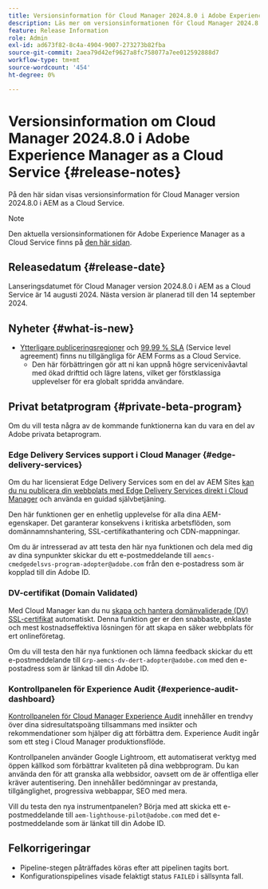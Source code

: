 ```yaml
---
title: Versionsinformation för Cloud Manager 2024.8.0 i Adobe Experience Manager as a Cloud Service
description: Läs mer om versionsinformationen för Cloud Manager 2024.8.0 i AEM as a Cloud Service.
feature: Release Information
role: Admin
exl-id: ad673f82-8c4a-4904-9007-273273b82fba
source-git-commit: 2aea79d42ef9627a8fc758077a7ee012592888d7
workflow-type: tm+mt
source-wordcount: '454'
ht-degree: 0%

---
```


# Versionsinformation om Cloud Manager 2024.8.0 i Adobe Experience Manager as a Cloud Service {#release-notes}

På den här sidan visas versionsinformation för Cloud Manager version 2024.8.0 i AEM as a Cloud Service.

>[!NOTE]
>
>Den aktuella versionsinformationen för Adobe Experience Manager as a Cloud Service finns på [den här sidan](/help/release-notes/release-notes-cloud/release-notes-current.md).

## Releasedatum {#release-date}

Lanseringsdatumet för Cloud Manager version 2024.8.0 i AEM as a Cloud Service är 14 augusti 2024. Nästa version är planerad till den 14 september 2024.

## Nyheter {#what-is-new}

* [Ytterligare publiceringsregioner](/help/operations/additional-publish-regions.md) och [ 99,99 % SLA](/help/implementing/cloud-manager/getting-access-to-aem-in-cloud/creating-production-programs.md#sla) (Service level agreement) finns nu tillgängliga för AEM Forms as a Cloud Service.
   * Den här förbättringen gör att ni kan uppnå högre servicenivåavtal med ökad drifttid och lägre latens, vilket ger förstklassiga upplevelser för era globalt spridda användare.

## Privat betatprogram {#private-beta-program}

Om du vill testa några av de kommande funktionerna kan du vara en del av Adobe privata betaprogram.

### Edge Delivery Services support i Cloud Manager {#edge-delivery-services}

Om du har licensierat Edge Delivery Services som en del av AEM Sites [kan du nu publicera din webbplats med Edge Delivery Services direkt i Cloud Manager](/help/implementing/cloud-manager/edge-delivery/introduction-to-edge-delivery-services.md) och använda en guidad självbetjäning.

Den här funktionen ger en enhetlig upplevelse för alla dina AEM-egenskaper. Det garanterar konsekvens i kritiska arbetsflöden, som domännamnshantering, SSL-certifikathantering och CDN-mappningar.

Om du är intresserad av att testa den här nya funktionen och dela med dig av dina synpunkter skickar du ett e-postmeddelande till `aemcs-cmedgedelsvs-program-adopter@adobe.com` från den e-postadress som är kopplad till din Adobe ID.

### DV-certifikat (Domain Validated)

Med Cloud Manager kan du nu [skapa och hantera domänvaliderade (DV) SSL-certifikat](/help/implementing/cloud-manager/managing-ssl-certifications/add-ssl-certificate.md) automatiskt. Denna funktion ger er den snabbaste, enklaste och mest kostnadseffektiva lösningen för att skapa en säker webbplats för ert onlineföretag.

Om du vill testa den här nya funktionen och lämna feedback skickar du ett e-postmeddelande till `Grp-aemcs-dv-dert-adopter@adobe.com` med den e-postadress som är länkad till din Adobe ID.

### Kontrollpanelen för Experience Audit {#experience-audit-dashboard}

[Kontrollpanelen för Cloud Manager Experience Audit](/help/implementing/cloud-manager/reports/report-experience-audit.md) innehåller en trendvy över dina sidresultatspoäng tillsammans med insikter och rekommendationer som hjälper dig att förbättra dem. Experience Audit ingår som ett steg i Cloud Manager produktionsflöde.

Kontrollpanelen använder Google Lightroom, ett automatiserat verktyg med öppen källkod som förbättrar kvaliteten på dina webbprogram. Du kan använda den för att granska alla webbsidor, oavsett om de är offentliga eller kräver autentisering. Den innehåller bedömningar av prestanda, tillgänglighet, progressiva webbappar, SEO med mera.

Vill du testa den nya instrumentpanelen? Börja med att skicka ett e-postmeddelande till `aem-lighthouse-pilot@adobe.com` med det e-postmeddelande som är länkat till din Adobe ID.

## Felkorrigeringar

* Pipeline-stegen påträffades köras efter att pipelinen tagits bort.
* Konfigurationspipelines visade felaktigt status `FAILED` i sällsynta fall.

